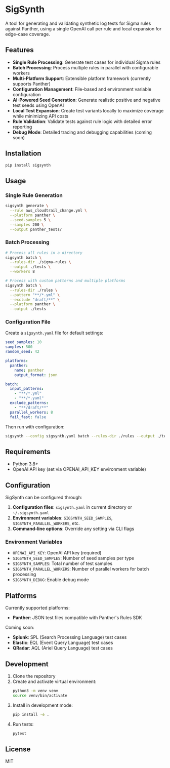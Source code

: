 # SigSynth

A tool for generating and validating synthetic log tests for Sigma rules against Panther, using a single OpenAI call per rule and local expansion for edge-case coverage.

## Features

- **Single Rule Processing**: Generate test cases for individual Sigma rules
- **Batch Processing**: Process multiple rules in parallel with configurable workers
- **Multi-Platform Support**: Extensible platform framework (currently supports Panther)
- **Configuration Management**: File-based and environment variable configuration
- **AI-Powered Seed Generation**: Generate realistic positive and negative test seeds using OpenAI
- **Local Test Expansion**: Create test variants locally to maximize coverage while minimizing API costs
- **Rule Validation**: Validate tests against rule logic with detailed error reporting
- **Debug Mode**: Detailed tracing and debugging capabilities (coming soon)

## Installation

```bash
pip install sigsynth
```

## Usage

### Single Rule Generation

```bash
sigsynth generate \
  --rule aws_cloudtrail_change.yml \
  --platform panther \
  --seed-samples 5 \
  --samples 200 \
  --output panther_tests/
```

### Batch Processing

```bash
# Process all rules in a directory
sigsynth batch \
  --rules-dir ./sigma-rules \
  --output ./tests \
  --workers 8

# Process with custom patterns and multiple platforms
sigsynth batch \
  --rules-dir ./rules \
  --pattern "**/*.yml" \
  --exclude "draft/**" \
  --platform panther \
  --output ./tests
```

### Configuration File

Create a `sigsynth.yaml` file for default settings:

```yaml
seed_samples: 10
samples: 500
random_seed: 42

platforms:
  panther:
    name: panther
    output_format: json

batch:
  input_patterns:
    - "**/*.yml"
    - "**/*.yaml"
  exclude_patterns:
    - "**/draft/**"
  parallel_workers: 8
  fail_fast: false
```

Then run with configuration:

```bash
sigsynth --config sigsynth.yaml batch --rules-dir ./rules --output ./tests
```

## Requirements

- Python 3.8+
- OpenAI API key (set via OPENAI_API_KEY environment variable)

## Configuration

SigSynth can be configured through:

1. **Configuration files**: `sigsynth.yaml` in current directory or `~/.sigsynth.yaml`
2. **Environment variables**: `SIGSYNTH_SEED_SAMPLES`, `SIGSYNTH_PARALLEL_WORKERS`, etc.
3. **Command-line options**: Override any setting via CLI flags

### Environment Variables

- `OPENAI_API_KEY`: OpenAI API key (required)
- `SIGSYNTH_SEED_SAMPLES`: Number of seed samples per type
- `SIGSYNTH_SAMPLES`: Total number of test samples
- `SIGSYNTH_PARALLEL_WORKERS`: Number of parallel workers for batch processing
- `SIGSYNTH_DEBUG`: Enable debug mode

## Platforms

Currently supported platforms:

- **Panther**: JSON test files compatible with Panther's Rules SDK

Coming soon:
- **Splunk**: SPL (Search Processing Language) test cases
- **Elastic**: EQL (Event Query Language) test cases
- **QRadar**: AQL (Ariel Query Language) test cases

## Development

1. Clone the repository
2. Create and activate virtual environment:
   ```bash
   python3 -m venv venv
   source venv/bin/activate
   ```
3. Install in development mode:
   ```bash
   pip install -e .
   ```
4. Run tests:
   ```bash
   pytest
   ```

## License

MIT 